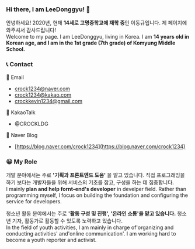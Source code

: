 ### Hi there, I am LeeDonggyu! 👋
안녕하세요! 2020년, 현재 **14세로 고명중학교에 재학 중**인 이동규입니다. 제 페이지에 와주셔서 감사드립니다!    
Welcome to my page. I am LeeDonggyu, living in Korea. I am **14 years old in Korean age, and I am in the 1st grade (7th grade) of Komyung Middle School.**

### 📞 Contact
📧 Email

* crock1234@naver.com
* crock1234@kakao.com
* crockkevin1234@gmail.com

💬 KakaoTalk
* @CROCKLDG

📖 Naver Blog
* [https://blog.naver.com/crock1234](https://blog.naver.com/crock1234)

### 😀 My Role
개발 분야에서는 주로 **'기획과 프론트엔드 도움'** 을 맡고 있습니다. 직접 프로그래밍을 하기 보다는 개발자들을 위해 서비스의 기초를 잡고, 구성을 하는 데 집중합니다.   
I mainly **plan and help fornt-end's developer** in develper field. Rather than programming myself, I focus on building the foundation and configuring the service for developers.

청소년 활동 분야에서는 주로 **'활동 구성 및 진행', '온라인 소통'을 맡고 있습니다.** 청소년 기자, 활동가로 활동할 수 있도록 노력하고 있습니다.   
In the field of youth activities, I am mainly in charge of'organizing and conducting activities' and'online communication'. I am working hard to become a youth reporter and activist.
